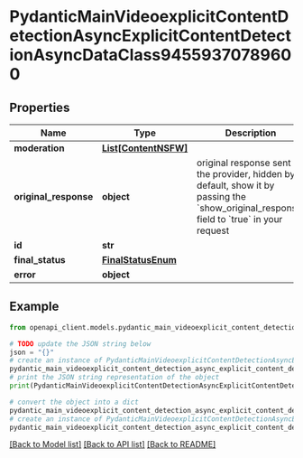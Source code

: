 # PydanticMainVideoexplicitContentDetectionAsyncExplicitContentDetectionAsyncDataClass94559370789600


## Properties

Name | Type | Description | Notes
------------ | ------------- | ------------- | -------------
**moderation** | [**List[ContentNSFW]**](ContentNSFW.md) |  | [optional] 
**original_response** | **object** | original response sent by the provider, hidden by default, show it by passing the &#x60;show_original_response&#x60; field to &#x60;true&#x60; in your request | [optional] 
**id** | **str** |  | 
**final_status** | [**FinalStatusEnum**](FinalStatusEnum.md) |  | 
**error** | **object** |  | [optional] 

## Example

```python
from openapi_client.models.pydantic_main_videoexplicit_content_detection_async_explicit_content_detection_async_data_class94559370789600 import PydanticMainVideoexplicitContentDetectionAsyncExplicitContentDetectionAsyncDataClass94559370789600

# TODO update the JSON string below
json = "{}"
# create an instance of PydanticMainVideoexplicitContentDetectionAsyncExplicitContentDetectionAsyncDataClass94559370789600 from a JSON string
pydantic_main_videoexplicit_content_detection_async_explicit_content_detection_async_data_class94559370789600_instance = PydanticMainVideoexplicitContentDetectionAsyncExplicitContentDetectionAsyncDataClass94559370789600.from_json(json)
# print the JSON string representation of the object
print(PydanticMainVideoexplicitContentDetectionAsyncExplicitContentDetectionAsyncDataClass94559370789600.to_json())

# convert the object into a dict
pydantic_main_videoexplicit_content_detection_async_explicit_content_detection_async_data_class94559370789600_dict = pydantic_main_videoexplicit_content_detection_async_explicit_content_detection_async_data_class94559370789600_instance.to_dict()
# create an instance of PydanticMainVideoexplicitContentDetectionAsyncExplicitContentDetectionAsyncDataClass94559370789600 from a dict
pydantic_main_videoexplicit_content_detection_async_explicit_content_detection_async_data_class94559370789600_form_dict = pydantic_main_videoexplicit_content_detection_async_explicit_content_detection_async_data_class94559370789600.from_dict(pydantic_main_videoexplicit_content_detection_async_explicit_content_detection_async_data_class94559370789600_dict)
```
[[Back to Model list]](../README.md#documentation-for-models) [[Back to API list]](../README.md#documentation-for-api-endpoints) [[Back to README]](../README.md)


